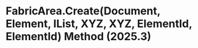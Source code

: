 # FabricArea.Create(Document, Element, IList<CurveLoop>, XYZ, XYZ, ElementId, ElementId) Method (2025.3)

﻿